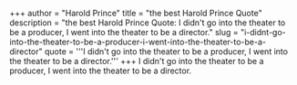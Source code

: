+++
author = "Harold Prince"
title = "the best Harold Prince Quote"
description = "the best Harold Prince Quote: I didn't go into the theater to be a producer, I went into the theater to be a director."
slug = "i-didnt-go-into-the-theater-to-be-a-producer-i-went-into-the-theater-to-be-a-director"
quote = '''I didn't go into the theater to be a producer, I went into the theater to be a director.'''
+++
I didn't go into the theater to be a producer, I went into the theater to be a director.
